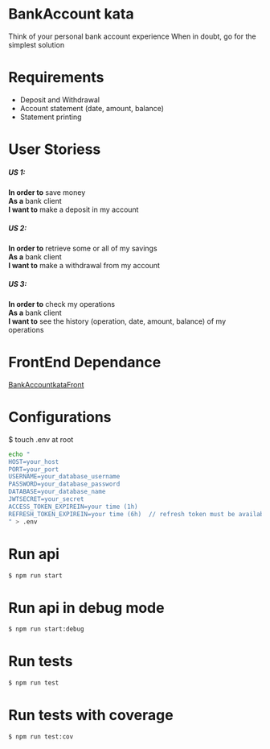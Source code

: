 # BankAccount kata
Think of your personal bank account experience When in doubt, go for the simplest solution

# Requirements
- Deposit and Withdrawal
- Account statement (date, amount, balance)
- Statement printing
 
# User Storiess
##### US 1:
**In order to** save money  
**As a** bank client  
**I want to** make a deposit in my account  
 
##### US 2: 
**In order to** retrieve some or all of my savings  
**As a** bank client  
**I want to** make a withdrawal from my account  
 
##### US 3: 
**In order to** check my operations  
**As a** bank client  
**I want to** see the history (operation, date, amount, balance)  of my operations  



# FrontEnd Dependance

[BankAccountkataFront](https://github.com/emilindadie/BankAccountKataFront)

# Configurations

$ touch .env at root

```sh
echo "
HOST=your_host
PORT=your_port
USERNAME=your_database_username
PASSWORD=your_database_password
DATABASE=your_database_name
JWTSECRET=your_secret
ACCESS_TOKEN_EXPIREIN=your time (1h)
REFRESH_TOKEN_EXPIREIN=your time (6h)  // refresh token must be available longer than access token
" > .env
```

# Run api
```sh
$ npm run start
```

# Run api in debug mode
```sh
$ npm run start:debug
```

# Run tests
```sh
$ npm run test  
```

# Run tests with coverage
```sh
$ npm run test:cov 